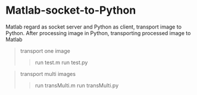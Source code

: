 # Matlab-socket-to-Python
Matlab regard as socket server and Python as client, transport image to Python. After processing image in Python, transporting processed image to Matlab
>transport one image
>> run test.m
>> run test.py

>transport multi images
>>run transMulti.m
>>run transMulti.py
